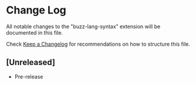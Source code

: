 # Change Log

All notable changes to the "buzz-lang-syntax" extension will be documented in this file.

Check [Keep a Changelog](http://keepachangelog.com/) for recommendations on how to structure this file.

## [Unreleased]

- Pre-release